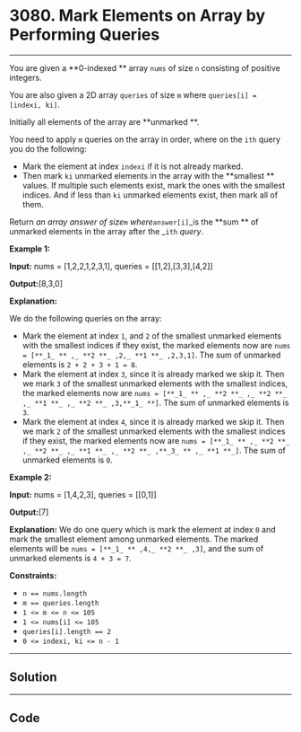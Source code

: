 # 3080. Mark Elements on Array by Performing Queries

---

You are given a **0-indexed ** array `nums` of size `n` consisting of positive integers.

You are also given a 2D array `queries` of size `m` where `queries[i] = [indexi, ki]`.

Initially all elements of the array are **unmarked **.

You need to apply `m` queries on the array in order, where on the `ith` query you do the following:

  * Mark the element at index `indexi` if it is not already marked.
  * Then mark `ki` unmarked elements in the array with the **smallest ** values. If multiple such elements exist, mark the ones with the smallest indices. And if less than `ki` unmarked elements exist, then mark all of them.



Return _an array answer of size_`m` _where_`answer[i]`_is the **sum ** of unmarked elements in the array after the _`ith` _query_.

 

**Example 1:**

**Input:** nums = [1,2,2,1,2,3,1], queries = [[1,2],[3,3],[4,2]]

**Output:**[8,3,0]

**Explanation:**

We do the following queries on the array:

  * Mark the element at index `1`, and `2` of the smallest unmarked elements with the smallest indices if they exist, the marked elements now are `nums = [**_1_ ** ,_ **2 **_ ,2,_ **1 **_ ,2,3,1]`. The sum of unmarked elements is `2 + 2 + 3 + 1 = 8`.
  * Mark the element at index `3`, since it is already marked we skip it. Then we mark `3` of the smallest unmarked elements with the smallest indices, the marked elements now are `nums = [**_1_ ** ,_ **2 **_ ,_ **2 **_ ,_ **1 **_ ,_ **2 **_ ,3,**_1_ **]`. The sum of unmarked elements is `3`.
  * Mark the element at index `4`, since it is already marked we skip it. Then we mark `2` of the smallest unmarked elements with the smallest indices if they exist, the marked elements now are `nums = [**_1_ ** ,_ **2 **_ ,_ **2 **_ ,_ **1 **_ ,_ **2 **_ ,**_3_ ** ,_ **1 **_]`. The sum of unmarked elements is `0`.



**Example 2:**

**Input:** nums = [1,4,2,3], queries = [[0,1]]

**Output:**[7]

**Explanation:** We do one query which is mark the element at index `0` and mark the smallest element among unmarked elements. The marked elements will be `nums = [**_1_ ** ,4,_ **2 **_ ,3]`, and the sum of unmarked elements is `4 + 3 = 7`.

 

**Constraints:**

  * `n == nums.length`
  * `m == queries.length`
  * `1 <= m <= n <= 105`
  * `1 <= nums[i] <= 105`
  * `queries[i].length == 2`
  * `0 <= indexi, ki <= n - 1`

---

## Solution



---

## Code
```python


```